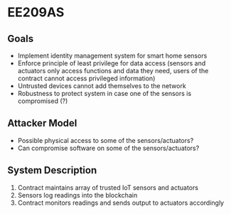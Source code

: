 # EE209AS

## Goals
* Implement identity management system for smart home sensors
* Enforce principle of least privilege for data access (sensors and actuators only access functions and data they need, users of the contract cannot access privileged information)
* Untrusted devices cannot add themselves to the network
* Robustness to protect system in case one of the sensors is compromised (?)

## Attacker Model
* Possible physical access to some of the sensors/actuators?
* Can compromise software on some of the sensors/actuators?

## System Description
1. Contract maintains array of trusted IoT sensors and actuators
2. Sensors log readings into the blockchain
3. Contract monitors readings and sends output to actuators accordingly

